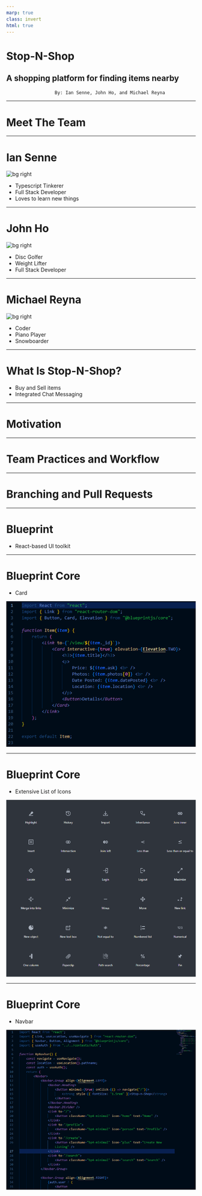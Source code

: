 ```yaml
---
marp: true
class: invert
html: true
---
```


# Stop-N-Shop <!--fit -->

## A shopping platform for finding items nearby <!--fit -->

                      By: Ian Senne, John Ho, and Michael Reyna

---

# Meet The Team <!-- fit -->

---

# Ian Senne <!-- fit -->

![bg right](https://i.imgur.com/0Z9Z9Zm.jpg)

- Typescript Tinkerer
- Full Stack Developer
- Loves to learn new things

---

# John Ho <!-- fit -->

![bg right]()

- Disc Golfer
- Weight Lifter
- Full Stack Developer

---

# Michael Reyna <!-- fit -->

![bg right]()

- Coder
- Piano Player
- Snowboarder

---

# What Is Stop-N-Shop? <!-- fit -->

- Buy and Sell items
- Integrated Chat Messaging


---

# Motivation <!-- fit -->

---

# Team Practices and Workflow <!-- fit -->
---

# Branching and Pull Requests <!-- fit -->
---

# Blueprint<!-- fit -->
- React-based UI toolkit
---

# Blueprint Core<!-- fit -->

- Card

![bg right contain](./presentationImages/bpcard.png)

---

# Blueprint Core<!-- fit -->

- Extensive List of Icons

![bg right contain ](./presentationImages/bpicons.png)

---

# Blueprint Core<!-- fit -->

- Navbar

![bg right contain ](./presentationImages/bpnav.png)
